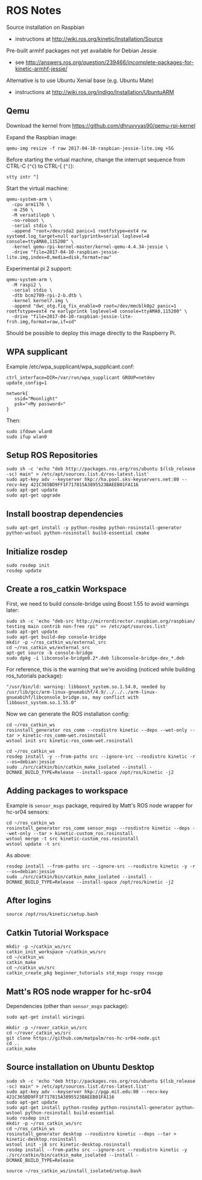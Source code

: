 # ROS Notes

Source installation on Raspbian
  - instructions at http://wiki.ros.org/kinetic/Installation/Source

Pre-built armhf packages not yet available for Debian Jessie
  - see http://answers.ros.org/question/239466/incomplete-packages-for-kinetic-armhf-jessie/

Alternative is to use Ubuntu Xenial base (e.g. Ubuntu Mate)
  - instructions at http://wiki.ros.org/indigo/Installation/UbuntuARM

## Qemu

Download the kernel from https://github.com/dhruvvyas90/qemu-rpi-kernel

Expand the Raspbian image:

    qemu-img resize -f raw 2017-04-10-raspbian-jessie-lite.img +5G

Before starting the virtual machine, change the interrupt sequence from CTRL-C (`^C`) to CTRL-[ (`^[`):

    stty intr ^]

Start the virtual machine:

    qemu-system-arm \
      -cpu arm1176 \
      -m 256 \
      -M versatilepb \
      -no-reboot \
      -serial stdio \
      -append "root=/dev/sda2 panic=1 rootfstype=ext4 rw systemd.log_target=null earlyprintk=serial loglevel=8 console=ttyAMA0,115200" \
      -kernel qemu-rpi-kernel-master/kernel-qemu-4.4.34-jessie \
      -drive "file=2017-04-10-raspbian-jessie-lite.img,index=0,media=disk,format=raw"

Experimental pi 2 support:

    qemu-system-arm \
      -M raspi2 \
      -serial stdio \
      -dtb bcm2709-rpi-2-b.dtb \
      -kernel kernel7.img \
      -append "dwc_otg.fiq_fix_enable=0 root=/dev/mmcblk0p2 panic=1 rootfstype=ext4 rw earlyprintk loglevel=8 console=ttyAMA0,115200" \
      -drive "file=2017-04-10-raspbian-jessie-lite-frsh.img,format=raw,if=sd"

Should be possible to deploy this image directly to the Raspberry Pi.

## WPA supplicant

Example /etc/wpa_supplicant/wpa_supplicant.conf:

    ctrl_interface=DIR=/var/run/wpa_supplicant GROUP=netdev
    update_config=1

    network{
       ssid="Moonlight"
       psk="<My password>"
    }

Then:

    sudo ifdown wlan0
    sudo ifup wlan0

## Setup ROS Repositories

    sudo sh -c 'echo "deb http://packages.ros.org/ros/ubuntu $(lsb_release -sc) main" > /etc/apt/sources.list.d/ros-latest.list'
    sudo apt-key adv --keyserver hkp://ha.pool.sks-keyservers.net:80 --recv-key 421C365BD9FF1F717815A3895523BAEEB01FA116
    sudo apt-get update
    sudo apt-get upgrade

## Install boostrap dependencies

    sudo apt-get install -y python-rosdep python-rosinstall-generator python-wstool python-rosinstall build-essential cmake

## Initialize rosdep

    sudo rosdep init
    rosdep update

## Create a ros_catkin Workspace

First, we need to build console-bridge using Boost 1.55 to avoid warnings later:

    sudo sh -c 'echo "deb-src http://mirrordirector.raspbian.org/raspbian/ testing main contrib non-free rpi" >> /etc/apt/sources.list'
    sudo apt-get update
    sudo apt-get build-dep console-bridge
    mkdir -p ~/ros_catkin_ws/external_src
    cd ~/ros_catkin_ws/external_src
    apt-get source -b console-bridge
    sudo dpkg -i libconsole-bridge0.2*.deb libconsole-bridge-dev_*.deb

For reference, this is the warning that we're avoiding (noticed while building ros_tutorials package):

    "/usr/bin/ld: warning: libboost_system.so.1.54.0, needed by /usr/lib/gcc/arm-linux-gnueabihf/4.9/../../../arm-linux-gnueabihf/libconsole_bridge.so, may conflict with libboost_system.so.1.55.0"

Now we can generate the ROS installation config:

    cd ~/ros_catkin_ws
    rosinstall_generator ros_comm --rosdistro kinetic --deps --wet-only --tar > kinetic-ros_comm-wet.rosinstall
    wstool init src kinetic-ros_comm-wet.rosinstall

    cd ~/ros_catkin_ws
    rosdep install -y --from-paths src --ignore-src --rosdistro kinetic -r --os=debian:jessie
    sudo ./src/catkin/bin/catkin_make_isolated --install -DCMAKE_BUILD_TYPE=Release --install-space /opt/ros/kinetic -j2

## Adding packages to workspace

Example is `sensor_msgs` package, required by Matt's ROS node wrapper for hc-sr04 sensors:

    cd ~/ros_catkin_ws
    rosinstall_generator ros_comm sensor_msgs --rosdistro kinetic --deps --wet-only --tar > kinetic-custom_ros.rosinstall
    wstool merge -t src kinetic-custom_ros.rosinstall
    wstool update -t src

As above:

    rosdep install --from-paths src --ignore-src --rosdistro kinetic -y -r --os=debian:jessie
    sudo ./src/catkin/bin/catkin_make_isolated --install -DCMAKE_BUILD_TYPE=Release --install-space /opt/ros/kinetic -j2

## After logins

    source /opt/ros/kinetic/setup.bash

## Catkin Tutorial Workspace

    mkdir -p ~/catkin_ws/src
    catkin_init_workspace ~/catkin_ws/src
    cd ~/catkin_ws
    catkin_make
    cd ~/catkin_ws/src
    catkin_create_pkg beginner_tutorials std_msgs rospy roscpp

## Matt's ROS node wrapper for hc-sr04

Dependencies (other than `sensor_msgs` package):

    sudo apt-get install wiringpi

    mkdir -p ~/rover_catkin_ws/src
    cd ~/rover_catkin_ws/src
    git clone https://github.com/matpalm/ros-hc-sr04-node.git
    cd ..
    catkin_make

## Source installation on Ubuntu Desktop

    sudo sh -c 'echo "deb http://packages.ros.org/ros/ubuntu $(lsb_release -sc) main" > /etc/apt/sources.list.d/ros-latest.list'
    sudo apt-key adv --keyserver hkp://pgp.mit.edu:80 --recv-key 421C365BD9FF1F717815A3895523BAEEB01FA116
    sudo apt-get update
    sudo apt-get install python-rosdep python-rosinstall-generator python-wstool python-rosinstall build-essential
    sudo rosdep init
    mkdir -p ~/ros_catkin_ws/src
    cd ~/ros_catkin_ws
    rosinstall_generator desktop --rosdistro kinetic --deps --tar > kinetic-desktop.rosinstall
    wstool init -j8 src kinetic-desktop.rosinstall
    rosdep install --from-paths src --ignore-src --rosdistro kinetic -y
    ./src/catkin/bin/catkin_make_isolated --install -DCMAKE_BUILD_TYPE=Release

    source ~/ros_catkin_ws/install_isolated/setup.bash
